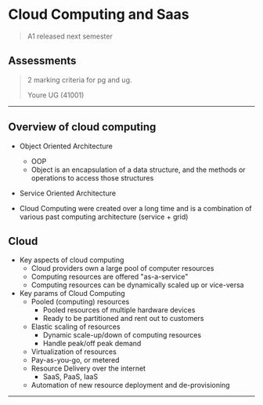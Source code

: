 # Cloud Computing and Saas

> A1 released next semester

## Assessments

> 2 marking criteria for pg and ug.
>
> Youre UG (41001)


---

## Overview of cloud computing

- Object Oriented Architecture
  - OOP
  - Object is an encapsulation of a data structure, and the methods or operations to access those structures
- Service Oriented Architecture

- Cloud Computing were created over a long time and is a combination of various past computing architecture (service + grid)

## Cloud

- Key aspects of cloud computing
  - Cloud providers own a large pool of computer resources
  - Computing resources are offered "as-a-service"
  - Computing resources can be dynamically scaled up or vice-versa
- Key params of Cloud Computing
  - Pooled (computing) resources
    - Pooled resources of multiple hardware devices
    - Ready to be partitioned and rent out to customers
  - Elastic scaling of resources
    - Dynamic scale-up/down of computing resources
    - Handle peak/off peak demand
  - Virtualization of resources
  - Pay-as-you-go, or metered
  - Resource Delivery over the internet
    - SaaS, PaaS, IaaS
  - Automation of new resource deployment and de-provisioning

---





